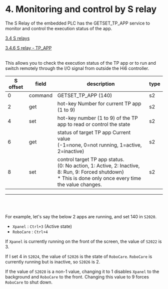 ﻿# 4. Monitoring and control by S relay

The S Relay of the embedded PLC has the GETSET_TP_APP service to monitor and control the execution status of the app. <br>

[3.4 S relays](https://hrbook-hrc.web.app/#/view/doc-hi6-embedded-plc/english/3-relay/4-sw-relay/README)

[3.4.6 S relay - TP_APP](https://hrbook-hrc.web.app/#/view/doc-hi6-embedded-plc/english/3-relay/4-sw-relay/6-slot-tp-app)
<br><br>

This allows you to check the execution status of the TP app or to run and switch remotely through the I/O signal from outside the Hi6 controller.


| S offset| field  |                   description                    | type |
| ------- | ------ | ------------------------------------------------ | ---- |
| 0       | command| GETSET_TP_APP (140)                              | s2   |
| 2       | get    | hot-key Number for current TP app (1 to 9)  | s2   |
| 4       | set    | hot-key number (1 to 9) of the TP app to read or control the state | s2 |
| 6       | get    | status of target TP app Current value<br> (-1=none, 0=not running, 1=active, 2=inactive) | s2  |
| 8       | set    | control target TP app status.<br> (0: No action, 1: Active, 2: Inactive, 8: Run, 9: Forced shutdown)<br>* This is done only once every time the value changes. | s2 |

<hr/><br/><br/>

For example, let's say the below 2 apps are running, and set 140 in `S2020`.

* `Xpanel` : `Ctrl+3` (Active state)
* `RoboCare` : `Ctrl+4`

If `Xpanel` is currently running on the front of the screen, the value of `S2022` is 3.

If I set 4 in `S2024`, the value of `S2026` is the state of `RoboCare`. `RoboCare` is currently running but is inactive, so `S2026` is 2.

If the value of `S2028` is a non-1 value, changing it to 1 disables `Xpanel` to the background and `RoboCare` to the front. Changing this value to 9 forces `RoboCare` to shut down.
